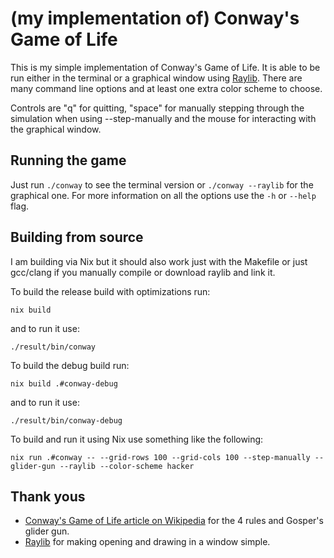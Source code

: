 # (my implementation of) Conway's Game of Life

This is my simple implementation of Conway's Game of Life.
It is able to be run either in the terminal or a graphical window using [Raylib](https://raylib.com).
There are many command line options and at least one extra color scheme to choose.

Controls are "q" for quitting, "space" for manually stepping through the
simulation when using --step-manually and the mouse for interacting with the
graphical window.

## Running the game

Just run `./conway` to see the terminal version or `./conway --raylib` for the graphical one.
For more information on all the options use the `-h` or `--help` flag.

## Building from source

I am building via Nix but it should also work just with the Makefile or just gcc/clang if you manually compile or download raylib and link it.

To build the release build with optimizations run:
```shell
nix build
```
and to run it use:
```shell
./result/bin/conway
```


To build the debug build run:
```shell
nix build .#conway-debug
```
and to run it use:
```shell
./result/bin/conway-debug
```

To build and run it using Nix use something like the following:
```shell
nix run .#conway -- --grid-rows 100 --grid-cols 100 --step-manually --glider-gun --raylib --color-scheme hacker
```

## Thank yous

- [Conway's Game of Life article on Wikipedia](https://en.wikipedia.org/wiki/Conway%27s_Game_of_Life) for the 4 rules and Gosper's glider gun.
- [Raylib](https://raylib.com) for making opening and drawing in a window simple.
